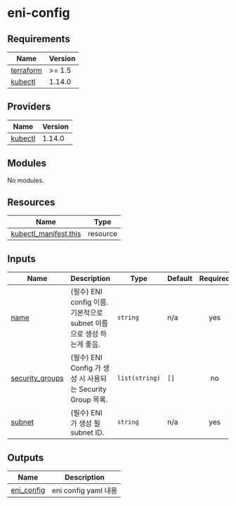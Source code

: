 # eni-config

<!-- BEGINNING OF PRE-COMMIT-TERRAFORM DOCS HOOK -->
## Requirements

| Name | Version |
|------|---------|
| <a name="requirement_terraform"></a> [terraform](#requirement\_terraform) | >= 1.5 |
| <a name="requirement_kubectl"></a> [kubectl](#requirement\_kubectl) | 1.14.0 |

## Providers

| Name | Version |
|------|---------|
| <a name="provider_kubectl"></a> [kubectl](#provider\_kubectl) | 1.14.0 |

## Modules

No modules.

## Resources

| Name | Type |
|------|------|
| [kubectl_manifest.this](https://registry.terraform.io/providers/gavinbunney/kubectl/1.14.0/docs/resources/manifest) | resource |

## Inputs

| Name | Description | Type | Default | Required |
|------|-------------|------|---------|:--------:|
| <a name="input_name"></a> [name](#input\_name) | (필수) ENI config 이름. 기본적으로 subnet 이름으로 생성 하는게 좋음. | `string` | n/a | yes |
| <a name="input_security_groups"></a> [security\_groups](#input\_security\_groups) | (필수) ENI Config 가 생성 시 사용되는 Security Group 목록. | `list(string)` | `[]` | no |
| <a name="input_subnet"></a> [subnet](#input\_subnet) | (필수) ENI 가 생성 될 subnet ID. | `string` | n/a | yes |

## Outputs

| Name | Description |
|------|-------------|
| <a name="output_eni_config"></a> [eni\_config](#output\_eni\_config) | eni config yaml 내용 |
<!-- END OF PRE-COMMIT-TERRAFORM DOCS HOOK -->
